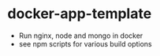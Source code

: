 # docker-app-template
- Run nginx, node and mongo in docker 
- see npm scripts for various build options
